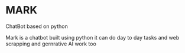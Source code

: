 # MARK
ChatBot based on python

Mark is a chatbot built using python it can do day to day tasks and web scrapping and gernrative AI work too
